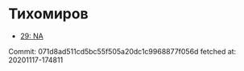 # Тихомиров
- [29: NA](29.md)

Commit: 071d8ad511cd5bc55f505a20dc1c9968877f056d
 fetched at: 20201117-174811

